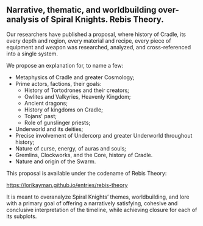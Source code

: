## Narrative, thematic, and worldbuilding over-analysis of Spiral Knights. Rebis Theory.

Our researchers have published a proposal, where history of Cradle, its every depth and region, every material and recipe, every piece of equipment and weapon was researched, analyzed, and cross-referenced into a single system.

We propose an explanation for, to name a few:

- Metaphysics of Cradle and greater Cosmology;
- Prime actors, factions, their goals:
  - History of Tortodrones and their creators;
  - Owlites and Valkyries, Heavenly Kingdom;
  - Ancient dragons;
  - History of kingdoms on Cradle;
  - Tojans' past;
  - Role of gunslinger priests;
- Underworld and its deities;
- Precise involvement of Undercorp and greater Underworld throughout history;
- Nature of curse, energy, of auras and souls;
- Gremlins, Clockworks, and the Core, history of Cradle.
- Nature and origin of the Swarm.

This proposal is available under the codename of Rebis Theory:

https://lorikayman.github.io/entries/rebis-theory

It is meant to overanalyze Spiral Knights’ themes, worldbuilding, and lore with a primary goal of offering a narratively satisfying, cohesive and conclusive interpretation of the timeline, while achieving closure for each of its subplots.

